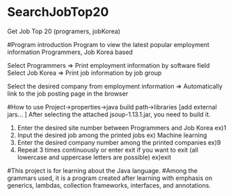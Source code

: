 # SearchJobTop20
Get Job Top 20 (programers, jobKorea)

#Program introduction
Program to view the latest popular employment information
Programmers, Job Korea based

Select Programmers => Print employment information by software field
Select Job Korea => Print job information by job group

Select the desired company from employment information => Automatically link to the job posting page in the browser


#How to use
Project->properties->java build path->libraries [add external jars… ] After selecting the attached jsoup-1.13.1.jar, you need to build it.

1. Enter the desired site number between Programmers and Job Korea ex)1
2. Input the desired job among the printed jobs ex) Machine learning
3. Enter the desired company number among the printed companies ex)9
4. Repeat 3 times continuously or enter exit if you want to exit (all lowercase and uppercase letters are possible) ex)exit



#This project is for learning about the Java language.
#Among the grammars used, it is a program created after learning with emphasis on generics, lambdas, collection frameworks, interfaces, and annotations.
